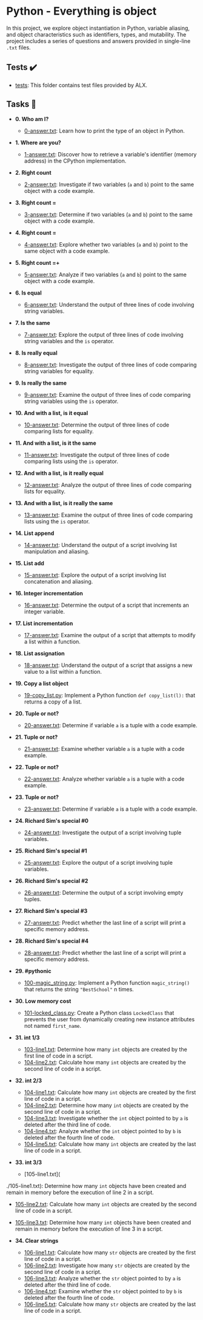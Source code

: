 # Python - Everything is object

In this project, we explore object instantiation in Python, variable aliasing, and object characteristics such as identifiers, types, and mutability. The project includes a series of questions and answers provided in single-line `.txt` files.

## Tests :heavy_check_mark:

* [tests](./tests): This folder contains test files provided by ALX.

## Tasks :page_with_curl:

* **0. Who am I?**
  * [0-answer.txt](./0-answer.txt): Learn how to print the type of an object in Python.

* **1. Where are you?**
  * [1-answer.txt](./1-answer.txt): Discover how to retrieve a variable's identifier (memory address) in the CPython implementation.

* **2. Right count**
  * [2-answer.txt](./2-answer.txt): Investigate if two variables (`a` and `b`) point to the same object with a code example.

* **3. Right count =**
  * [3-answer.txt](./3-answer.txt): Determine if two variables (`a` and `b`) point to the same object with a code example.

* **4. Right count =**
  * [4-answer.txt](./4-answer.txt): Explore whether two variables (`a` and `b`) point to the same object with a code example.

* **5. Right count =+**
  * [5-answer.txt](./5-answer.txt): Analyze if two variables (`a` and `b`) point to the same object with a code example.

* **6. Is equal**
  * [6-answer.txt](./6-answer.txt): Understand the output of three lines of code involving string variables.

* **7. Is the same**
  * [7-answer.txt](./7-answer.txt): Explore the output of three lines of code involving string variables and the `is` operator.

* **8. Is really equal**
  * [8-answer.txt](./8-answer.txt): Investigate the output of three lines of code comparing string variables for equality.

* **9. Is really the same**
  * [9-answer.txt](./9-answer.txt): Examine the output of three lines of code comparing string variables using the `is` operator.

* **10. And with a list, is it equal**
  * [10-answer.txt](./10-answer.txt): Determine the output of three lines of code comparing lists for equality.

* **11. And with a list, is it the same**
  * [11-answer.txt](./11-answer.txt): Investigate the output of three lines of code comparing lists using the `is` operator.

* **12. And with a list, is it really equal**
  * [12-answer.txt](./12-answer.txt): Analyze the output of three lines of code comparing lists for equality.

* **13. And with a list, is it really the same**
  * [13-answer.txt](./13-answer.txt): Examine the output of three lines of code comparing lists using the `is` operator.

* **14. List append**
  * [14-answer.txt](./14-answer.txt): Understand the output of a script involving list manipulation and aliasing.

* **15. List add**
  * [15-answer.txt](./15-answer.txt): Explore the output of a script involving list concatenation and aliasing.

* **16. Integer incrementation**
  * [16-answer.txt](./16-answer.txt): Determine the output of a script that increments an integer variable.

* **17. List incrementation**
  * [17-answer.txt](./17-answer.txt): Examine the output of a script that attempts to modify a list within a function.

* **18. List assignation**
  * [18-answer.txt](./18-answer.txt): Understand the output of a script that assigns a new value to a list within a function.

* **19. Copy a list object**
  * [19-copy_list.py](./19-copy_list.py): Implement a Python function `def copy_list(l):` that returns a copy of a list.

* **20. Tuple or not?**
  * [20-answer.txt](./20-answer.txt): Determine if variable `a` is a tuple with a code example.

* **21. Tuple or not?**
  * [21-answer.txt](./21-answer.txt): Examine whether variable `a` is a tuple with a code example.

* **22. Tuple or not?**
  * [22-answer.txt](./22-answer.txt): Analyze whether variable `a` is a tuple with a code example.

* **23. Tuple or not?**
  * [23-answer.txt](./23-answer.txt): Determine if variable `a` is a tuple with a code example.

* **24. Richard Sim's special #0**
  * [24-answer.txt](./24-answer.txt): Investigate the output of a script involving tuple variables.

* **25. Richard Sim's special #1**
  * [25-answer.txt](./25-answer.txt): Explore the output of a script involving tuple variables.

* **26. Richard Sim's special #2**
  * [26-answer.txt](./26-answer.txt): Determine the output of a script involving empty tuples.

* **27. Richard Sim's special #3**
  * [27-answer.txt](./27-answer.txt): Predict whether the last line of a script will print a specific memory address.

* **28. Richard Sim's special #4**
  * [28-answer.txt](./28-answer.txt): Predict whether the last line of a script will print a specific memory address.

* **29. #pythonic**
  * [100-magic_string.py](./100-magic_string.py): Implement a Python function `magic_string()` that returns the string `"BestSchool"` n times.

* **30. Low memory cost**
  * [101-locked_class.py](./101-locked_class.py): Create a Python class `LockedClass` that prevents the user from dynamically creating new instance attributes not named `first_name`.

* **31. int 1/3**
  * [103-line1.txt](./103-line1.txt): Determine how many `int` objects are created by the first line of code in a script.
  * [104-line2.txt](./104-line2.txt): Calculate how many `int` objects are created by the second line of code in a script.

* **32. int 2/3**
  * [104-line1.txt](./104-line1.txt): Calculate how many `int` objects are created by the first line of code in a script.
  * [104-line2.txt](./104-line2.txt): Determine how many `int` objects are created by the second line of code in a script.
  * [104-line3.txt](./104-line3.txt): Investigate whether the `int` object pointed to by `a` is deleted after the third line of code.
  * [104-line4.txt](./104-line4.txt): Analyze whether the `int` object pointed to by `b` is deleted after the fourth line of code.
  * [104-line5.txt](./104-line5.txt): Calculate how many `int` objects are created by the last line of code in a script.

* **33. int 3/3**
  * [105-line1.txt](

./105-line1.txt): Determine how many `int` objects have been created and remain in memory before the execution of line 2 in a script.
  * [105-line2.txt](./105-line2.txt): Calculate how many `int` objects are created by the second line of code in a script.
  * [105-line3.txt](./105-line3.txt): Determine how many `int` objects have been created and remain in memory before the execution of line 3 in a script.

* **34. Clear strings**
  * [106-line1.txt](./106-line1.txt): Calculate how many `str` objects are created by the first line of code in a script.
  * [106-line2.txt](./106-line2.txt): Investigate how many `str` objects are created by the second line of code in a script.
  * [106-line3.txt](./106-line3.txt): Analyze whether the `str` object pointed to by `a` is deleted after the third line of code.
  * [106-line4.txt](./106-line4.txt): Examine whether the `str` object pointed to by `b` is deleted after the fourth line of code.
  * [106-line5.txt](./106-line5.txt): Calculate how many `str` objects are created by the last line of code in a script.